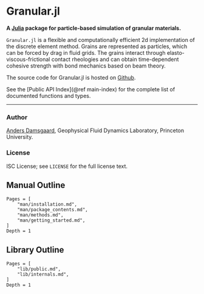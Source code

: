 # Granular.jl

**A [Julia](https://julialang.org) package for particle-based simulation of 
granular materials.**

`Granular.jl` is a flexible and computationally efficient 2d implementation of 
the discrete element method.  Grains are represented as particles, which can be 
forced by drag in fluid grids.  The grains interact through 
elasto-viscous-frictional contact rheologies and can obtain time-dependent 
cohesive strength with bond mechanics based on beam theory.

The source code for Granular.jl is hosted on [Github](https://github.com/anders-dc/Granular.jl).

See the [Public API Index](@ref main-index) for the complete list of documented functions and types.

---

### Author
[Anders Damsgaard](https://adamsgaard.dk), Geophysical Fluid Dynamics Laboratory, Princeton University.

### License
ISC License; see `LICENSE` for the full license text.

## Manual Outline

```@contents
Pages = [
    "man/installation.md",
    "man/package_contents.md",
    "man/methods.md",
    "man/getting_started.md",
]
Depth = 1
```

## Library Outline
```@contents
Pages = [
    "lib/public.md",
    "lib/internals.md",
]
Depth = 1
```
